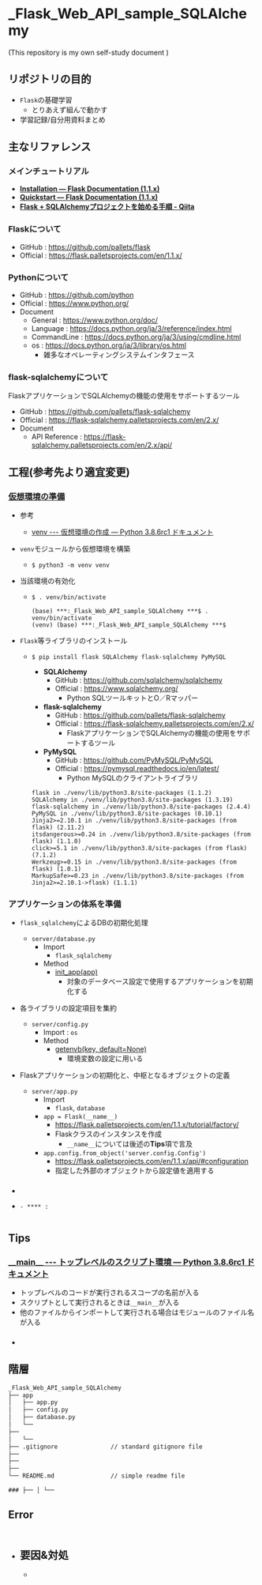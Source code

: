 # _Flask_Web_API_sample_SQLAlchemy

(This repository is my own self-study document
)

## リポジトリの目的

- ``Flask``の基礎学習
  - とりあえず組んで動かす
- 学習記録/自分用資料まとめ

## 主なリファレンス

### メインチュートリアル

- **[Installation — Flask Documentation (1.1.x)](https://flask.palletsprojects.com/en/1.1.x/installation/)**
- **[Quickstart — Flask Documentation (1.1.x)](https://flask.palletsprojects.com/en/1.1.x/quickstart/)**
- **[Flask + SQLAlchemyプロジェクトを始める手順 - Qiita](https://qiita.com/shirakiya/items/0114d51e9c189658002e#comments)**

### **Flask**について

- GitHub : <https://github.com/pallets/flask>
- Official : <https://flask.palletsprojects.com/en/1.1.x/>

### **Python**について

- GitHub : <https://github.com/python>
- Official : <https://www.python.org/>
- Document
  - General : <https://www.python.org/doc/>
  - Language : <https://docs.python.org/ja/3/reference/index.html>
  - CommandLine : <https://docs.python.org/ja/3/using/cmdline.html>
  - os : <https://docs.python.org/ja/3/library/os.html>
    - 雑多なオペレーティングシステムインタフェース

### **flask-sqlalchemy**について

FlaskアプリケーションでSQLAlchemyの機能の使用をサポートするツール

- GitHub : <https://github.com/pallets/flask-sqlalchemy>
- Official : <https://flask-sqlalchemy.palletsprojects.com/en/2.x/>
- Document
  - API Reference : <https://flask-sqlalchemy.palletsprojects.com/en/2.x/api/>

## 工程(参考先より適宜変更)

### [仮想環境の準備](https://flask.palletsprojects.com/en/1.1.x/installation/#virtual-environments)

- 参考
  - [venv --- 仮想環境の作成 — Python 3.8.6rc1 ドキュメント](https://docs.python.org/ja/3/library/venv.html#module-venv)

- ``venv``モジュールから仮想環境を構築
  - ``$ python3 -m venv venv``

- 当該環境の有効化
  - ``$ . venv/bin/activate``

    ~~~log
    (base) ***:_Flask_Web_API_sample_SQLAlchemy ***$ . venv/bin/activate
    (venv) (base) ***:_Flask_Web_API_sample_SQLAlchemy ***$
    ~~~

- ``Flask``等ライブラリのインストール
  - ``$ pip install flask SQLAlchemy flask-sqlalchemy PyMySQL``
    - **SQLAlchemy**
      - GitHub : <https://github.com/sqlalchemy/sqlalchemy>
      - Official : <https://www.sqlalchemy.org/>
        - Python SQLツールキットとO／Rマッパー
    - **flask-sqlalchemy**
      - GitHub : <https://github.com/pallets/flask-sqlalchemy>
      - Official : <https://flask-sqlalchemy.palletsprojects.com/en/2.x/>
        - FlaskアプリケーションでSQLAlchemyの機能の使用をサポートするツール
    - **PyMySQL**
      - GitHub : <https://github.com/PyMySQL/PyMySQL>
      - Official : <https://pymysql.readthedocs.io/en/latest/>
        - Python MySQLのクライアントライブラリ

    ~~~log
    flask in ./venv/lib/python3.8/site-packages (1.1.2)
    SQLAlchemy in ./venv/lib/python3.8/site-packages (1.3.19)
    flask-sqlalchemy in ./venv/lib/python3.8/site-packages (2.4.4)
    PyMySQL in ./venv/lib/python3.8/site-packages (0.10.1)
    Jinja2>=2.10.1 in ./venv/lib/python3.8/site-packages (from flask) (2.11.2)
    itsdangerous>=0.24 in ./venv/lib/python3.8/site-packages (from flask) (1.1.0)
    click>=5.1 in ./venv/lib/python3.8/site-packages (from flask) (7.1.2)
    Werkzeug>=0.15 in ./venv/lib/python3.8/site-packages (from flask) (1.0.1)
    MarkupSafe>=0.23 in ./venv/lib/python3.8/site-packages (from Jinja2>=2.10.1->flask) (1.1.1)
    ~~~

### アプリケーションの体系を準備

- ``flask_sqlalchemy``によるDBの初期化処理
  - ``server/database.py``
    - Import
      - ``flask_sqlalchemy``
    - Method
      - [init_app(app)](https://flask-sqlalchemy.palletsprojects.com/en/2.x/api/#flask_sqlalchemy.SQLAlchemy.init_app)
        - 対象のデータベース設定で使用するアプリケーションを初期化する

- 各ライブラリの設定項目を集約
  - ``server/config.py``
    - Import : ``os``
    - Method
      - [getenvb(key, default=None)](https://docs.python.org/ja/3/library/os.html#os.getenvb)
        - 環境変数の設定に用いる

- Flaskアプリケーションの初期化と、中枢となるオブジェクトの定義
  - ``server/app.py``
    - Import
      - ``flask``, ``database``
    - ``app = Flask(__name__)``
      - <https://flask.palletsprojects.com/en/1.1.x/tutorial/factory/>
      - Flaskクラスのインスタンスを作成
        - ``__name__``については後述の**Tips**項で言及
    - ``app.config.from_object('server.config.Config')``
      - <https://flask.palletsprojects.com/en/1.1.x/api/#configuration>
      - 指定した外部のオブジェクトから設定値を適用する


### 

- ````
- ````
  - **** : 


## Tips

### [\_\_main\_\_ --- トップレベルのスクリプト環境 — Python 3.8.6rc1 ドキュメント](https://docs.python.org/ja/3/library/__main__.html)

- トップレベルのコードが実行されるスコープの名前が入る
- スクリプトとして実行されるときは``__main__``が入る
- 他のファイルからインポートして実行される場合はモジュールのファイル名が入る

### 

- []()


## 階層

~~~txt
_Flask_Web_API_sample_SQLAlchemy
├── app
│   ├── app.py
│   ├── config.py
│   ├── database.py
│   └── 
├── 
│   └── 
├── .gitignore               // standard gitignore file
├── 
├── 
├── 
└── README.md                // simple readme file

### ├── │ └──
~~~

## Error

### 

~~~error

~~~

- 要因&対処
  - 
    - 
